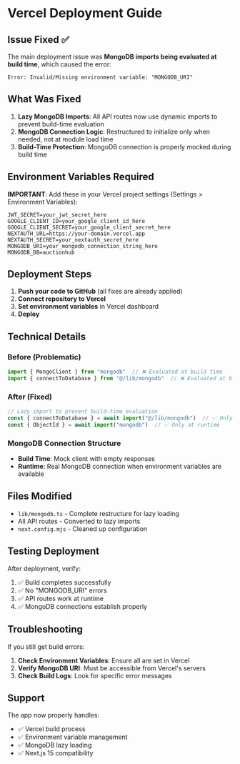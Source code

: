 # Vercel Deployment Guide

## Issue Fixed ✅

The main deployment issue was **MongoDB imports being evaluated at build time**, which caused the error:
```
Error: Invalid/Missing environment variable: "MONGODB_URI"
```

## What Was Fixed

1. **Lazy MongoDB Imports**: All API routes now use dynamic imports to prevent build-time evaluation
2. **MongoDB Connection Logic**: Restructured to initialize only when needed, not at module load time
3. **Build-Time Protection**: MongoDB connection is properly mocked during build time

## Environment Variables Required

**IMPORTANT**: Add these in your Vercel project settings (Settings > Environment Variables):

```
JWT_SECRET=your_jwt_secret_here
GOOGLE_CLIENT_ID=your_google_client_id_here
GOOGLE_CLIENT_SECRET=your_google_client_secret_here
NEXTAUTH_URL=https://your-domain.vercel.app
NEXTAUTH_SECRET=your_nextauth_secret_here
MONGODB_URI=your_mongodb_connection_string_here
MONGODB_DB=auctionhub
```

## Deployment Steps

1. **Push your code to GitHub** (all fixes are already applied)
2. **Connect repository to Vercel**
3. **Set environment variables** in Vercel dashboard
4. **Deploy**

## Technical Details

### Before (Problematic)
```typescript
import { MongoClient } from "mongodb"  // ❌ Evaluated at build time
import { connectToDatabase } from "@/lib/mongodb"  // ❌ Evaluated at build time
```

### After (Fixed)
```typescript
// Lazy import to prevent build-time evaluation
const { connectToDatabase } = await import("@/lib/mongodb")  // ✅ Only at runtime
const { ObjectId } = await import("mongodb")  // ✅ Only at runtime
```

### MongoDB Connection Structure
- **Build Time**: Mock client with empty responses
- **Runtime**: Real MongoDB connection when environment variables are available

## Files Modified

- `lib/mongodb.ts` - Complete restructure for lazy loading
- All API routes - Converted to lazy imports
- `next.config.mjs` - Cleaned up configuration

## Testing Deployment

After deployment, verify:
1. ✅ Build completes successfully
2. ✅ No "MONGODB_URI" errors
3. ✅ API routes work at runtime
4. ✅ MongoDB connections establish properly

## Troubleshooting

If you still get build errors:
1. **Check Environment Variables**: Ensure all are set in Vercel
2. **Verify MongoDB URI**: Must be accessible from Vercel's servers
3. **Check Build Logs**: Look for specific error messages

## Support

The app now properly handles:
- ✅ Vercel build process
- ✅ Environment variable management
- ✅ MongoDB lazy loading
- ✅ Next.js 15 compatibility 